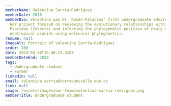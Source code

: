 ```yaml
---
memberName: Valentina Sarria-Rodríguez
memberDate: 2018
memberBio: Valentina was Dr. Román-Palacios’ first undergraduate advisee (2018).
  Her project focused on reviewing the evolutionary relationships within
  Psocidae (Insecta) and inferring the phylogenetic position of newly collected
  neotropical psocids using molecular phylogenetics.
resume: null
imageAlt: Portrait of Valentina Sarria-Rodriguez
order: 280
date: 2024-03-30T15:40:23.316Z
memberDateEnd: 2020
tags:
  - Undergraduate student
  - Former
linkedin: null
email: valentina.sarria@correounivalle.edu.co
link: null
image: /assets/images/our-team/valentina-sarria-rodriguez.png
memberTitle: Undergraduate student
---
```

